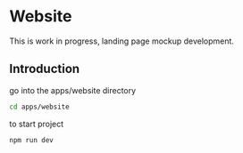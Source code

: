 # Website

This is work in progress, landing page mockup development.

## Introduction

go into the apps/website directory

```bash
cd apps/website
```

to start project

```bash
npm run dev
```

